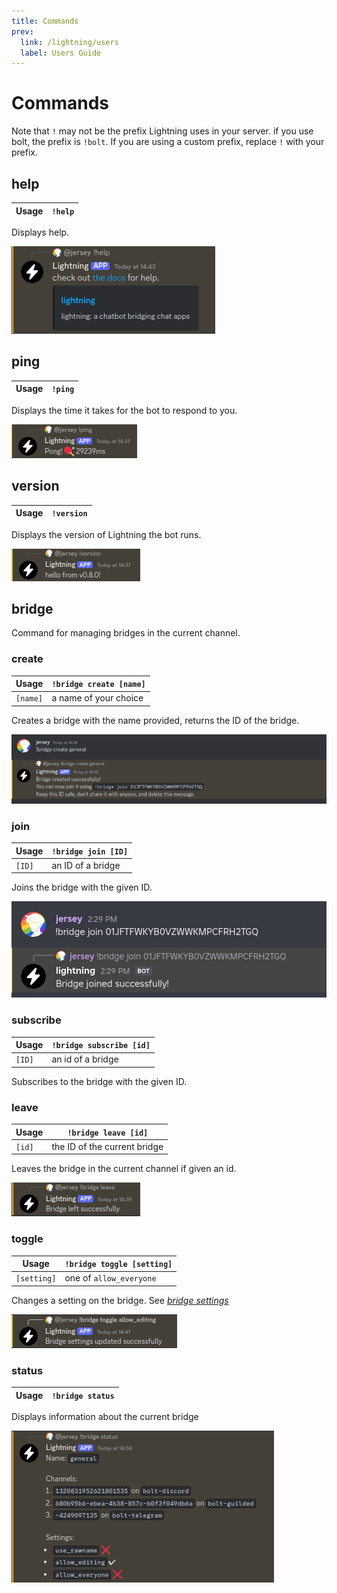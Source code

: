 ```yaml
---
title: Commands
prev:
  link: /lightning/users
  label: Users Guide
---
```


# Commands

Note that `!` may not be the prefix Lightning uses in your server. if you use
bolt, the prefix is `!bolt`. If you are using a custom prefix, replace `!` with
your prefix.

## help

| Usage | `!help` |
| ----- | ------- |

Displays help.

![help image](./commands/help.png)

## ping

| Usage | `!ping` |
| ----- | ------- |

Displays the time it takes for the bot to respond to you.

![ping image](./commands/ping.png)

## version

| Usage | `!version` |
| ----- | ---------- |

Displays the version of Lightning the bot runs.

![version image](./commands/version.png)

## bridge

Command for managing bridges in the current channel.

### create

| Usage    | `!bridge create [name]` |
| -------- | ----------------------- |
| `[name]` | a name of your choice   |

Creates a bridge with the name provided, returns the ID of the bridge.

![creating bridge image](./commands/create.png)

### join

| Usage  | `!bridge join [ID]` |
| ------ | ------------------- |
| `[ID]` | an ID of a bridge   |

Joins the bridge with the given ID.

![joining bridge image](./commands/join.png)

### subscribe

| Usage  | `!bridge subscribe [id]` |
| ------ | ------------------------ |
| `[ID]` | an id of a bridge        |

Subscribes to the bridge with the given ID.

### leave

| Usage  | `!bridge leave [id]`         |
| ------ | ---------------------------- |
| `[id]` | the ID of the current bridge |

Leaves the bridge in the current channel if given an id.

![leaving bridge image](./commands/leave.png)

### toggle

| Usage       | `!bridge toggle [setting]` |
| ----------- | -------------------------- |
| `[setting]` | one of `allow_everyone`    |

Changes a setting on the bridge. See [_bridge settings_](../settings)

![bridge toggle image](./commands/toggle.png)

### status

| Usage | `!bridge status` |
| ----- | ---------------- |

Displays information about the current bridge

![bridge status image](./commands/status.png)
